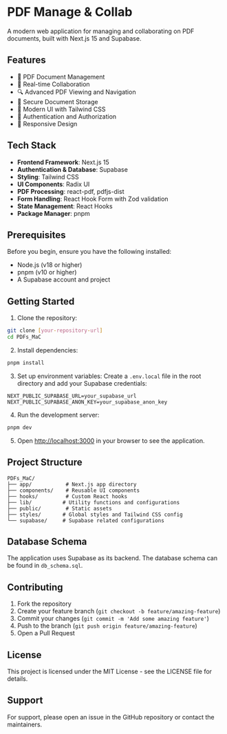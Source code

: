 # PDF Manage & Collab

A modern web application for managing and collaborating on PDF documents, built with Next.js 15 and Supabase.

## Features

- 📄 PDF Document Management
- 👥 Real-time Collaboration
- 🔍 Advanced PDF Viewing and Navigation
- 💾 Secure Document Storage
- 🎨 Modern UI with Tailwind CSS
- 🔐 Authentication and Authorization
- 📱 Responsive Design

## Tech Stack

- **Frontend Framework**: Next.js 15
- **Authentication & Database**: Supabase
- **Styling**: Tailwind CSS
- **UI Components**: Radix UI
- **PDF Processing**: react-pdf, pdfjs-dist
- **Form Handling**: React Hook Form with Zod validation
- **State Management**: React Hooks
- **Package Manager**: pnpm

## Prerequisites

Before you begin, ensure you have the following installed:
- Node.js (v18 or higher)
- pnpm (v10 or higher)
- A Supabase account and project

## Getting Started

1. Clone the repository:
```bash
git clone [your-repository-url]
cd PDFs_MaC
```

2. Install dependencies:
```bash
pnpm install
```

3. Set up environment variables:
Create a `.env.local` file in the root directory and add your Supabase credentials:
```env
NEXT_PUBLIC_SUPABASE_URL=your_supabase_url
NEXT_PUBLIC_SUPABASE_ANON_KEY=your_supabase_anon_key
```

4. Run the development server:
```bash
pnpm dev
```

5. Open [http://localhost:3000](http://localhost:3000) in your browser to see the application.

## Project Structure

```
PDFs_MaC/
├── app/           # Next.js app directory
├── components/    # Reusable UI components
├── hooks/         # Custom React hooks
├── lib/          # Utility functions and configurations
├── public/        # Static assets
├── styles/       # Global styles and Tailwind CSS config
└── supabase/     # Supabase related configurations
```

## Database Schema

The application uses Supabase as its backend. The database schema can be found in `db_schema.sql`.

## Contributing

1. Fork the repository
2. Create your feature branch (`git checkout -b feature/amazing-feature`)
3. Commit your changes (`git commit -m 'Add some amazing feature'`)
4. Push to the branch (`git push origin feature/amazing-feature`)
5. Open a Pull Request

## License

This project is licensed under the MIT License - see the LICENSE file for details.

## Support

For support, please open an issue in the GitHub repository or contact the maintainers.

